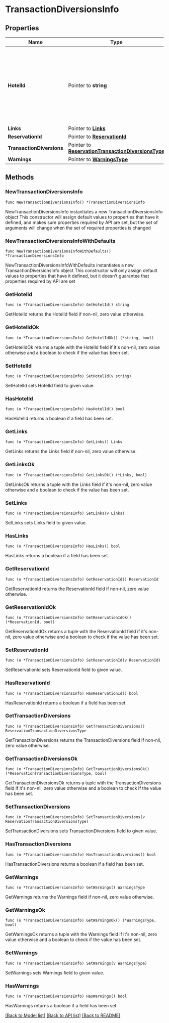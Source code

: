 # TransactionDiversionsInfo

## Properties

Name | Type | Description | Notes
------------ | ------------- | ------------- | -------------
**HotelId** | Pointer to **string** | Used for codes in the OPERA Code tables. Possible values of this pattern are 1, 101, 101.EQP, or 101.EQP.X. | [optional] 
**Links** | Pointer to [**Links**](Links.md) |  | [optional] 
**ReservationId** | Pointer to [**ReservationId**](ReservationId.md) |  | [optional] 
**TransactionDiversions** | Pointer to [**ReservationTransactionDiversionsType**](ReservationTransactionDiversionsType.md) |  | [optional] 
**Warnings** | Pointer to [**WarningsType**](WarningsType.md) |  | [optional] 

## Methods

### NewTransactionDiversionsInfo

`func NewTransactionDiversionsInfo() *TransactionDiversionsInfo`

NewTransactionDiversionsInfo instantiates a new TransactionDiversionsInfo object
This constructor will assign default values to properties that have it defined,
and makes sure properties required by API are set, but the set of arguments
will change when the set of required properties is changed

### NewTransactionDiversionsInfoWithDefaults

`func NewTransactionDiversionsInfoWithDefaults() *TransactionDiversionsInfo`

NewTransactionDiversionsInfoWithDefaults instantiates a new TransactionDiversionsInfo object
This constructor will only assign default values to properties that have it defined,
but it doesn't guarantee that properties required by API are set

### GetHotelId

`func (o *TransactionDiversionsInfo) GetHotelId() string`

GetHotelId returns the HotelId field if non-nil, zero value otherwise.

### GetHotelIdOk

`func (o *TransactionDiversionsInfo) GetHotelIdOk() (*string, bool)`

GetHotelIdOk returns a tuple with the HotelId field if it's non-nil, zero value otherwise
and a boolean to check if the value has been set.

### SetHotelId

`func (o *TransactionDiversionsInfo) SetHotelId(v string)`

SetHotelId sets HotelId field to given value.

### HasHotelId

`func (o *TransactionDiversionsInfo) HasHotelId() bool`

HasHotelId returns a boolean if a field has been set.

### GetLinks

`func (o *TransactionDiversionsInfo) GetLinks() Links`

GetLinks returns the Links field if non-nil, zero value otherwise.

### GetLinksOk

`func (o *TransactionDiversionsInfo) GetLinksOk() (*Links, bool)`

GetLinksOk returns a tuple with the Links field if it's non-nil, zero value otherwise
and a boolean to check if the value has been set.

### SetLinks

`func (o *TransactionDiversionsInfo) SetLinks(v Links)`

SetLinks sets Links field to given value.

### HasLinks

`func (o *TransactionDiversionsInfo) HasLinks() bool`

HasLinks returns a boolean if a field has been set.

### GetReservationId

`func (o *TransactionDiversionsInfo) GetReservationId() ReservationId`

GetReservationId returns the ReservationId field if non-nil, zero value otherwise.

### GetReservationIdOk

`func (o *TransactionDiversionsInfo) GetReservationIdOk() (*ReservationId, bool)`

GetReservationIdOk returns a tuple with the ReservationId field if it's non-nil, zero value otherwise
and a boolean to check if the value has been set.

### SetReservationId

`func (o *TransactionDiversionsInfo) SetReservationId(v ReservationId)`

SetReservationId sets ReservationId field to given value.

### HasReservationId

`func (o *TransactionDiversionsInfo) HasReservationId() bool`

HasReservationId returns a boolean if a field has been set.

### GetTransactionDiversions

`func (o *TransactionDiversionsInfo) GetTransactionDiversions() ReservationTransactionDiversionsType`

GetTransactionDiversions returns the TransactionDiversions field if non-nil, zero value otherwise.

### GetTransactionDiversionsOk

`func (o *TransactionDiversionsInfo) GetTransactionDiversionsOk() (*ReservationTransactionDiversionsType, bool)`

GetTransactionDiversionsOk returns a tuple with the TransactionDiversions field if it's non-nil, zero value otherwise
and a boolean to check if the value has been set.

### SetTransactionDiversions

`func (o *TransactionDiversionsInfo) SetTransactionDiversions(v ReservationTransactionDiversionsType)`

SetTransactionDiversions sets TransactionDiversions field to given value.

### HasTransactionDiversions

`func (o *TransactionDiversionsInfo) HasTransactionDiversions() bool`

HasTransactionDiversions returns a boolean if a field has been set.

### GetWarnings

`func (o *TransactionDiversionsInfo) GetWarnings() WarningsType`

GetWarnings returns the Warnings field if non-nil, zero value otherwise.

### GetWarningsOk

`func (o *TransactionDiversionsInfo) GetWarningsOk() (*WarningsType, bool)`

GetWarningsOk returns a tuple with the Warnings field if it's non-nil, zero value otherwise
and a boolean to check if the value has been set.

### SetWarnings

`func (o *TransactionDiversionsInfo) SetWarnings(v WarningsType)`

SetWarnings sets Warnings field to given value.

### HasWarnings

`func (o *TransactionDiversionsInfo) HasWarnings() bool`

HasWarnings returns a boolean if a field has been set.


[[Back to Model list]](../README.md#documentation-for-models) [[Back to API list]](../README.md#documentation-for-api-endpoints) [[Back to README]](../README.md)


